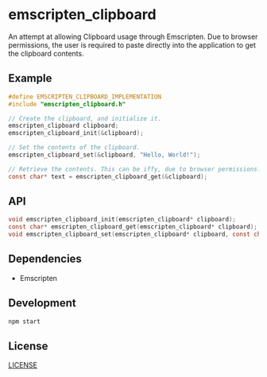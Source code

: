 # emscripten_clipboard

An attempt at allowing Clipboard usage through Emscripten. Due to browser permissions, the user is required to paste directly into the application to get the clipboard contents.

## Example

``` c
#define EMSCRIPTEN_CLIPBOARD_IMPLEMENTATION
#include "emscripten_clipboard.h"

// Create the clipboard, and initialize it.
emscripten_clipboard clipboard;
emscripten_clipboard_init(&clipboard);

// Set the contents of the clipboard.
emscripten_clipboard_set(&clipboard, "Hello, World!");

// Retrieve the contents. This can be iffy, due to browser permissions.
const char* text = emscripten_clipboard_get(&clipboard);
```

## API

``` c
void emscripten_clipboard_init(emscripten_clipboard* clipboard);
const char* emscripten_clipboard_get(emscripten_clipboard* clipboard);
void emscripten_clipboard_set(emscripten_clipboard* clipboard, const char* text);
```

## Dependencies

- Emscripten

## Development

``` bash
npm start
```

## License

[LICENSE](LICENSE)
